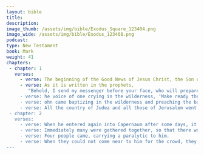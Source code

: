 ```yaml
---
layout: bible
title:
description:
image_thumb: /assets/img/bible/Exodus_Square_123404.png
image_wide: /assets/img/bible/Exodus_123408.png
podcast:
type: New Testament
book: Mark
weight: 41
chapters:
 - chapter: 1
   verses:
     - verse: The beginning of the Good News of Jesus Christ, the Son of God.
     - verse: As it is written in the prophets,
        "Behold, I send my messenger before your face, who will prepare your way before you
     - verse: he voice of one crying in the wilderness, ‘Make ready the way of the Lord! Make his paths straight!’”
     - verse: ohn came baptizing in the wilderness and preaching the baptism of repentance for forgiveness of sins.
     - verse: All the country of Judea and all those of Jerusalem went out to him.
 - chapter: 2
   verses:
     - verse: When he entered again into Capernaum after some days, it was heard that he was at home.
     - verse: Immediately many were gathered together, so that there was no more room, not even around the door; and he spoke the word to them.
     - verse: Four people came, carrying a paralytic to him.
     - verse: When they could not come near to him for the crowd, they removed the roof where he was. When they had broken it up, they let down the mat that the paralytic was lying on.
---
```

